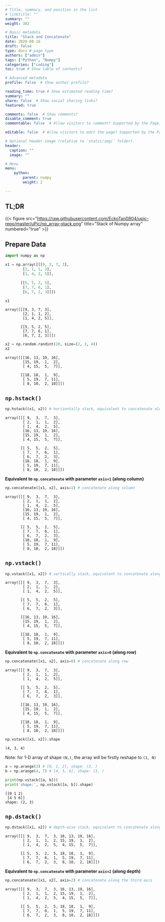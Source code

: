 ```yaml
---
# Title, summary, and position in the list
# linktitle: ""
summary: ""
weight: 302

# Basic metadata
title: "Stack and Concatenate"
date: 2020-08-16
draft: false
type: docs # page type
authors: ["admin"]
tags: ["Python", "Numpy"]
categories: ["coding"]
toc: true # Show table of contents?

# Advanced metadata
profile: false  # Show author profile?

reading_time: true # Show estimated reading time?
summary: ""
share: false  # Show social sharing links?
featured: true

comments: false  # Show comments?
disable_comment: true
commentable: false  # Allow visitors to comment? Supported by the Page, Post, and Docs content types.

editable: false  # Allow visitors to edit the page? Supported by the Page, Post, and Docs content types.

# Optional header image (relative to `static/img/` folder).
header:
  caption: ""
  image: ""

# Menu
menu: 
    python:
        parent: numpy
        weight: 2

---
```


## TL;DR

{{< figure src="https://raw.githubusercontent.com/EckoTan0804/upic-repo/master/uPic/np_array-stack.png" title="Stack of Numpy array" numbered="true" >}}

## Prepare Data

```python
import numpy as np
```


```python
x1 = np.array([[[9, 3, 7, 3],
        [2, 1, 1, 2],
        [1, 4, 2, 5]],

       [[5, 5, 2, 5],
        [7, 7, 6, 1],
        [6, 7, 2, 3]]])
```


```python
x1
```


    array([[[9, 3, 7, 3],
            [2, 1, 1, 2],
            [1, 4, 2, 5]],
    
           [[5, 5, 2, 5],
            [7, 7, 6, 1],
            [6, 7, 2, 3]]])


```python
x2 = np.random.randint(20, size=(2, 3, 4))
x2
```


    array([[[16, 13, 19, 16],
            [15, 19,  1,  2],
            [ 4, 15,  5,  7]],
    
           [[18, 18,  1,  9],
            [ 5, 19,  7, 11],
            [ 8, 10,  2, 18]]])

## `np.hstack()`


```python
np.hstack((x1, x2)) # horizontally stack, equivalent to concatenate along column
```


    array([[[ 9,  3,  7,  3],
            [ 2,  1,  1,  2],
            [ 1,  4,  2,  5],
            [16, 13, 19, 16],
            [15, 19,  1,  2],
            [ 4, 15,  5,  7]],
    
           [[ 5,  5,  2,  5],
            [ 7,  7,  6,  1],
            [ 6,  7,  2,  3],
            [18, 18,  1,  9],
            [ 5, 19,  7, 11],
            [ 8, 10,  2, 18]]])

**Equivalent to `np.concatenate` with parameter `axis=1` (along column)**


```python
np.concatenate([x1, x2], axis=1) # concatenate along column
```


    array([[[ 9,  3,  7,  3],
            [ 2,  1,  1,  2],
            [ 1,  4,  2,  5],
            [16, 13, 19, 16],
            [15, 19,  1,  2],
            [ 4, 15,  5,  7]],
    
           [[ 5,  5,  2,  5],
            [ 7,  7,  6,  1],
            [ 6,  7,  2,  3],
            [18, 18,  1,  9],
            [ 5, 19,  7, 11],
            [ 8, 10,  2, 18]]])

## `np.vstack()`


```python
np.vstack([x1, x2]) # vertically stack, equivalent to concatenate along row
```


    array([[[ 9,  3,  7,  3],
            [ 2,  1,  1,  2],
            [ 1,  4,  2,  5]],
    
           [[ 5,  5,  2,  5],
            [ 7,  7,  6,  1],
            [ 6,  7,  2,  3]],
    
           [[16, 13, 19, 16],
            [15, 19,  1,  2],
            [ 4, 15,  5,  7]],
    
           [[18, 18,  1,  9],
            [ 5, 19,  7, 11],
            [ 8, 10,  2, 18]]])

**Equivalent to `np.concatenate` with parameter `axis=0` (along row)** 


```python
np.concatenate([x1, x2], axis=0) # concatenate along row
```


    array([[[ 9,  3,  7,  3],
            [ 2,  1,  1,  2],
            [ 1,  4,  2,  5]],
    
           [[ 5,  5,  2,  5],
            [ 7,  7,  6,  1],
            [ 6,  7,  2,  3]],
    
           [[16, 13, 19, 16],
            [15, 19,  1,  2],
            [ 4, 15,  5,  7]],
    
           [[18, 18,  1,  9],
            [ 5, 19,  7, 11],
            [ 8, 10,  2, 18]]])




```python
np.vstack([x1, x2]).shape 
```


    (4, 3, 4)

Note: for 1-D array of shape `(N,)`, the array will be firstly reshape to `(1, N)`

```python
a = np.arange(3) # [0, 1, 2], shape: (3, )
b = np.arange(4, 7) # [4, 5, 6], shape: (3, )

print(np.vstack([a, b]))
print('shape:', np.vstack([a, b]).shape)
```

```
[[0 1 2]
 [4 5 6]]
shape: (2, 3)
```



## `np.dstack()`


```python
np.dstack([x1, x2]) # depth-wise stack, equivalent to concatenate along the third axis (depth)
```


    array([[[ 9,  3,  7,  3, 16, 13, 19, 16],
            [ 2,  1,  1,  2, 15, 19,  1,  2],
            [ 1,  4,  2,  5,  4, 15,  5,  7]],
    
           [[ 5,  5,  2,  5, 18, 18,  1,  9],
            [ 7,  7,  6,  1,  5, 19,  7, 11],
            [ 6,  7,  2,  3,  8, 10,  2, 18]]])

**Equivalent to `np.concatenate` with parameter `axis=2` (along depth)** 


```python
np.concatenate([x1, x2], axis=2) # concatenate along the third axis
```


    array([[[ 9,  3,  7,  3, 16, 13, 19, 16],
            [ 2,  1,  1,  2, 15, 19,  1,  2],
            [ 1,  4,  2,  5,  4, 15,  5,  7]],
    
           [[ 5,  5,  2,  5, 18, 18,  1,  9],
            [ 7,  7,  6,  1,  5, 19,  7, 11],
            [ 6,  7,  2,  3,  8, 10,  2, 18]]])